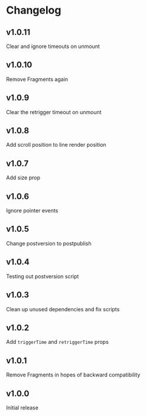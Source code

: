 # Changelog

## v1.0.11

Clear and ignore timeouts on unmount

## v1.0.10

Remove Fragments again

## v1.0.9

Clear the retrigger timeout on unmount

## v1.0.8

Add scroll position to line render position

## v1.0.7

Add size prop

## v1.0.6

Ignore pointer events

## v1.0.5

Change postversion to postpublish

## v1.0.4

Testing out postversion script

## v1.0.3

Clean up unused dependencies and fix scripts

## v1.0.2

Add `triggerTime` and `retriggerTime` props

## v1.0.1

Remove Fragments in hopes of backward compatibility

## v1.0.0

Initial release
